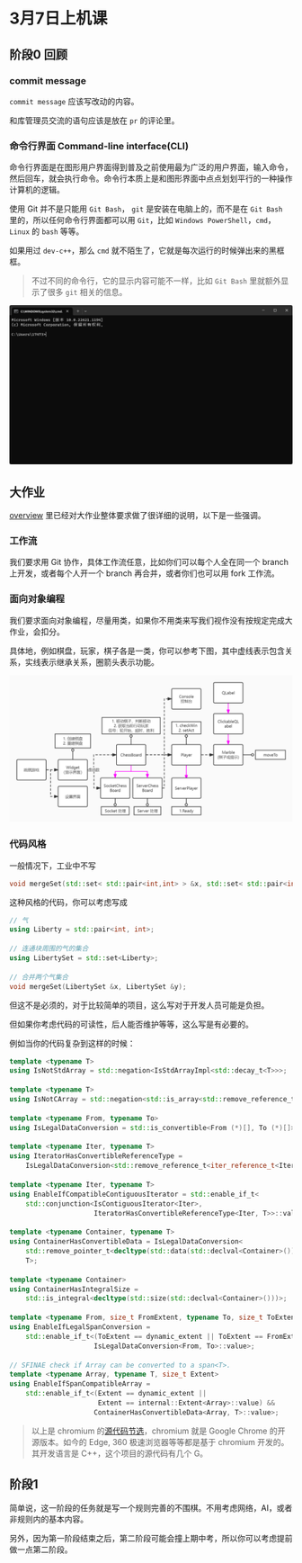 # 3月7日上机课

## 阶段0 回顾

### commit message

`commit message` 应该写改动的内容。

和库管理员交流的语句应该是放在 `pr` 的评论里。

### 命令行界面 Command-line interface(CLI)

命令行界面是在图形用户界面得到普及之前使用最为广泛的用户界面，输入命令，然后回车，就会执行命令。命令行本质上是和图形界面中点点划划平行的一种操作计算机的逻辑。

使用 Git 并不是只能用 `Git Bash`，
`git` 是安装在电脑上的，而不是在 `Git Bash` 里的，所以任何命令行界面都可以用 `Git`，比如 `Windows PowerShell`，`cmd`，`Linux` 的 `bash` 等等。

如果用过 `dev-c++`，那么 `cmd` 就不陌生了，它就是每次运行的时候弹出来的黑框框。

> 不过不同的命令行，它的显示内容可能不一样，比如 `Git Bash` 里就额外显示了很多 `git` 相关的信息。

![](imgs/Bash_screenshot.png)

## 大作业

[overview](../../task/1.1-overview.md) 里已经对大作业整体要求做了很详细的说明，以下是一些强调。

### 工作流

我们要求用 Git 协作，具体工作流任意，比如你们可以每个人全在同一个 branch 上开发，或者每个人开一个 branch 再合并，或者你们也可以用 fork 工作流。

### 面向对象编程

我们要求面向对象编程，尽量用类，如果你不用类来写我们视作没有按规定完成大作业，会扣分。

具体地，例如棋盘，玩家，棋子各是一类，你可以参考下图，其中虚线表示包含关系，实线表示继承关系，圈箭头表示功能。

![](imgs/class.jpg)

### 代码风格

一般情况下，工业中不写

```cpp
void mergeSet(std::set< std::pair<int,int> > &x, std::set< std::pair<int,int> > &y);
```

这种风格的代码，你可以考虑写成

```cpp
// 气
using Liberty = std::pair<int, int>;

// 连通块周围的气的集合
using LibertySet = std::set<Liberty>;

// 合并两个气集合
void mergeSet(LibertySet &x, LibertySet &y);
```

但这不是必须的，对于比较简单的项目，这么写对于开发人员可能是负担。

但如果你考虑代码的可读性，后人能否维护等等，这么写是有必要的。

例如当你的代码复杂到这样的时候：

```cpp
template <typename T>
using IsNotStdArray = std::negation<IsStdArrayImpl<std::decay_t<T>>>;

template <typename T>
using IsNotCArray = std::negation<std::is_array<std::remove_reference_t<T>>>;

template <typename From, typename To>
using IsLegalDataConversion = std::is_convertible<From (*)[], To (*)[]>;

template <typename Iter, typename T>
using IteratorHasConvertibleReferenceType =
    IsLegalDataConversion<std::remove_reference_t<iter_reference_t<Iter>>, T>;

template <typename Iter, typename T>
using EnableIfCompatibleContiguousIterator = std::enable_if_t<
    std::conjunction<IsContiguousIterator<Iter>,
                     IteratorHasConvertibleReferenceType<Iter, T>>::value>;

template <typename Container, typename T>
using ContainerHasConvertibleData = IsLegalDataConversion<
    std::remove_pointer_t<decltype(std::data(std::declval<Container>()))>,
    T>;

template <typename Container>
using ContainerHasIntegralSize =
    std::is_integral<decltype(std::size(std::declval<Container>()))>;

template <typename From, size_t FromExtent, typename To, size_t ToExtent>
using EnableIfLegalSpanConversion =
    std::enable_if_t<(ToExtent == dynamic_extent || ToExtent == FromExtent) &&
                     IsLegalDataConversion<From, To>::value>;

// SFINAE check if Array can be converted to a span<T>.
template <typename Array, typename T, size_t Extent>
using EnableIfSpanCompatibleArray =
    std::enable_if_t<(Extent == dynamic_extent ||
                      Extent == internal::Extent<Array>::value) &&
                     ContainerHasConvertibleData<Array, T>::value>;
```

> 以上是 chromium 的[源代码节选](https://source.chromium.org/chromium/chromium/src/+/main:base/containers/span.h)，chromium 就是 Google Chrome 的开源版本。如今的 Edge, 360 极速浏览器等等都是基于 chromium 开发的。其开发语言是 C++，这个项目的源代码有几个 G。

## 阶段1

简单说，这一阶段的任务就是写一个规则完善的不围棋。不用考虑网络，AI，或者非规则内的基本内容。

另外，因为第一阶段结束之后，第二阶段可能会撞上期中考，所以你可以考虑提前做一点第二阶段。
